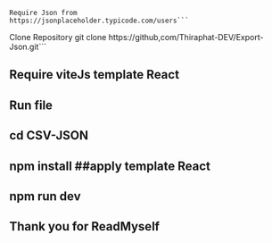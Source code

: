 ```
Require Json from
https://jsonplaceholder.typicode.com/users```

```
Clone Repository
git clone https://github,com/Thiraphat-DEV/Export-Json.git```


## Require viteJs template React 
 
## Run file 
## cd CSV-JSON
## npm install   ##apply template React
## npm run dev



## Thank you for ReadMyself 
